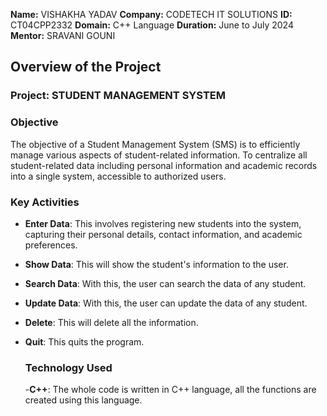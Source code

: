 **Name:** VISHAKHA YADAV
**Company:** CODETECH IT SOLUTIONS
**ID:** CT04CPP2332
**Domain:** C++ Language
**Duration:** June to July 2024
**Mentor:** SRAVANI GOUNI 


## Overview of the Project

### Project: STUDENT MANAGEMENT SYSTEM

### Objective
The objective of a Student Management System (SMS) is to efficiently manage various aspects of student-related information. To centralize all student-related data including personal information and academic records into a single system, accessible to authorized users.

### Key Activities
- **Enter Data**: This involves registering new students into the system, capturing their personal details, contact information, and academic preferences.
- **Show Data**: This will show the student's information to the user.
- **Search Data**: With this, the user can search the data of any student.
- **Update Data**: With this, the user can update the data of any student.
- **Delete**: This will delete all the information.
- **Quit**: This quits the program.

  ### Technology Used
  -**C++**: The whole code is written in C++ language, all the functions are created using this language.
